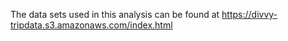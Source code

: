 The data sets used in this analysis can be found at https://divvy-tripdata.s3.amazonaws.com/index.html
